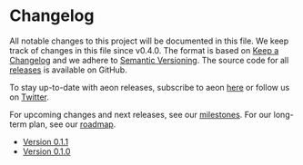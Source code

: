 # Changelog

All notable changes to this project will be documented in this file. We keep track of changes in this file since v0.4.0. The format is based on [Keep a Changelog](https://keepachangelog.com/en/1.0.0/) and we adhere to [Semantic Versioning](https://semver.org/spec/v2.0.0.html>). The source code for all [releases](https://github.com/aeon-toolkit/aeon/releases>) is available on GitHub.

To stay up-to-date with aeon releases, subscribe to aeon [here](https://libraries.io/pypi/aeon>) or follow us on [Twitter](https://twitter.com/aeon_toolbox>).

For upcoming changes and next releases, see our [milestones](https://github.com/aeon-toolkit/aeon/milestones). For our long-term plan, see our [roadmap](roadmap).

- [Version 0.1.1](changelogs/v0.1.md#v0.1.1)
- [Version 0.1.0](changelogs/v0.1.md#v0.1.0)
